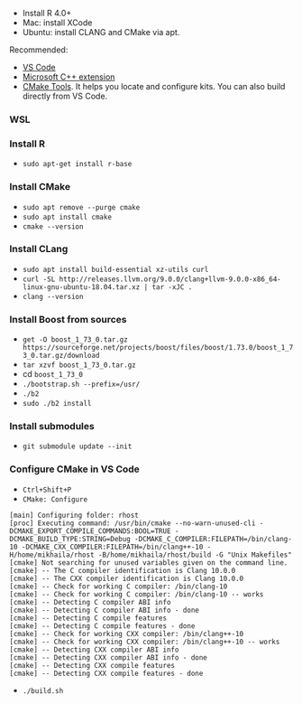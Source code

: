 - Install R 4.0+
- Mac: install XCode
- Ubuntu: install CLANG and CMake via apt.

Recommended: 
- [VS Code](https://code.visualstudio.com/)
- [Microsoft C++ extension](https://marketplace.visualstudio.com/items?itemName=ms-vscode.cpptools) 
- [CMake Tools](https://marketplace.visualstudio.com/items?itemName=ms-vscode.cmake-tools&ssr=false#overview). It helps you locate and configure kits. You can also build directly from VS Code.

### WSL

### Install R
- `sudo apt-get install r-base`

### Install CMake
- `sudo apt remove --purge cmake`
- `sudo apt install cmake`
- `cmake --version`

### Install CLang
- `sudo apt install build-essential xz-utils curl`
- `curl -SL http://releases.llvm.org/9.0.0/clang+llvm-9.0.0-x86_64-linux-gnu-ubuntu-18.04.tar.xz | tar -xJC .`
- `clang --version`

### Install Boost from sources
- `get -O boost_1_73_0.tar.gz https://sourceforge.net/projects/boost/files/boost/1.73.0/boost_1_73_0.tar.gz/download`
- `tar xzvf boost_1_73_0.tar.gz`
- cd `boost_1_73_0`
- `./bootstrap.sh --prefix=/usr/`
- `./b2`
- `sudo ./b2 install`

### Install submodules
- `git submodule update --init`

### Configure CMake in VS Code
- `Ctrl+Shift+P`
- `CMake: Configure`

```
[main] Configuring folder: rhost 
[proc] Executing command: /usr/bin/cmake --no-warn-unused-cli -DCMAKE_EXPORT_COMPILE_COMMANDS:BOOL=TRUE -DCMAKE_BUILD_TYPE:STRING=Debug -DCMAKE_C_COMPILER:FILEPATH=/bin/clang-10 -DCMAKE_CXX_COMPILER:FILEPATH=/bin/clang++-10 -H/home/mikhaila/rhost -B/home/mikhaila/rhost/build -G "Unix Makefiles"
[cmake] Not searching for unused variables given on the command line.
[cmake] -- The C compiler identification is Clang 10.0.0
[cmake] -- The CXX compiler identification is Clang 10.0.0
[cmake] -- Check for working C compiler: /bin/clang-10
[cmake] -- Check for working C compiler: /bin/clang-10 -- works
[cmake] -- Detecting C compiler ABI info
[cmake] -- Detecting C compiler ABI info - done
[cmake] -- Detecting C compile features
[cmake] -- Detecting C compile features - done
[cmake] -- Check for working CXX compiler: /bin/clang++-10
[cmake] -- Check for working CXX compiler: /bin/clang++-10 -- works
[cmake] -- Detecting CXX compiler ABI info
[cmake] -- Detecting CXX compiler ABI info - done
[cmake] -- Detecting CXX compile features
[cmake] -- Detecting CXX compile features - done
```

- `./build.sh`



